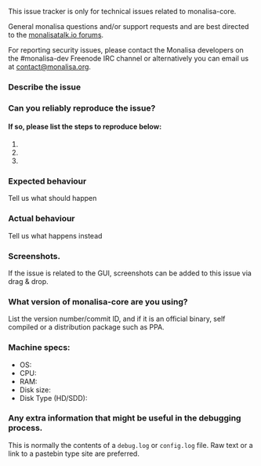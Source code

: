 <!--- Remove sections that do not apply -->

This issue tracker is only for technical issues related to monalisa-core.

General monalisa questions and/or support requests and are best directed to the [monalisatalk.io forums](https://monalisatalk.io/).

For reporting security issues, please contact the Monalisa developers on the #monalisa-dev Freenode IRC channel or alternatively you can email us at contact@monalisa.org.

### Describe the issue

### Can you reliably reproduce the issue?
#### If so, please list the steps to reproduce below:
1.
2.
3.

### Expected behaviour
Tell us what should happen

### Actual behaviour
Tell us what happens instead

### Screenshots.
If the issue is related to the GUI, screenshots can be added to this issue via drag & drop.

### What version of monalisa-core are you using?
List the version number/commit ID, and if it is an official binary, self compiled or a distribution package such as PPA.

### Machine specs:
- OS:
- CPU:
- RAM:
- Disk size:
- Disk Type (HD/SDD):

### Any extra information that might be useful in the debugging process.
This is normally the contents of a `debug.log` or `config.log` file. Raw text or a link to a pastebin type site are preferred.
